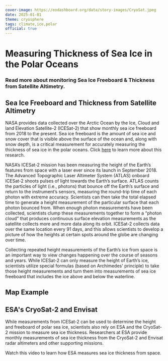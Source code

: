 ```yaml
---
cover-image: https://eodashboard.org/data/story-images/CryoSat.jpeg
date: 2025-01-01
theme: cryosphere
tags: climate,ice,polar
official: true
---
```


#   Measuring Thickness of Sea Ice in the Polar Oceans<!--{ as="img" mode="hero" src="https://eodashboard.org/data/story-images/CryoSat.jpeg" }-->
### Read more about monitoring Sea Ice Freeboard & Thickness from Satellite Altimetry. <!--{ style="font-size:1.5rem;opacity:0.7;margin-top:1rem;" }-->

## Sea Ice Freeboard and Thickness from Satellite Altimetry

NASA provides data collected over the Arctic Ocean by the Ice, Cloud and land Elevation Satellite-2 (ICESat-2) that show monthly sea ice freeboard from 2018 to the present. Sea ice freeboard is the amount of sea ice and snow cover that is visible above the surface of the ocean and, along with snow depth, is a critical measurement for accurately measuring the thickness of sea ice in the polar oceans. Click [here](https://icesat-2.gsfc.nasa.gov/science) to learn more about this research.

NASA’s ICESat-2 mission has been measuring the height of the Earth’s features from space with a laser ever since its launch in September 2018. The Advanced Topographic Laser Altimeter System (ATLAS) onboard ICESat-2 shoots pulses of light towards the Earth’s surface. ATLAS counts the particles of light (i.e., photons) that bounce off the Earth’s surface and return to the instrument’s sensors, measuring the round-trip time of each photon with extreme accuracy. Scientists can then take the total elapsed time to generate a height measurement of the particular surface that each photon bounced from. When enough photon measurements have been collected, scientists clump these measurements together to form a “photon cloud” that produces continuous surface elevation measurements as the satellite collects more and more data along its orbit. ICESat-2 collects data over the same location every 91 days, and this allows scientists to develop a picture of how the heights at certain spots around the globe are changing over time.

Collecting repeated height measurements of the Earth’s ice from space is an important way to view changes happening over the course of seasons and years. While ICESat-2 can only measure the height of Earth’s ice, scientists utilize special formulas (based on Archimedes' principle) to take those height measurements and turn them into measurements of sea ice freeboard that includes the ice above and below the waterline.

## Map Example <!--{as="eox-map" style="width: 100%; height: 500px;" layers='[{"type":"Tile","properties":{"id":"SITI_IS2SITMOGR4-cog-2021-04-01T00:00:00Z"},"source":{"type":"XYZ","urls":["https://openveda.cloud/api/raster/cog/tiles/WebMercatorQuad/{z}/{x}/{y}?resampling_method=nearest&bidx=1&colormap_name=plasma&rescale=0.0,4.0&url=s3://veda-data-store/IS2SITMOGR4-cog/IS2SITMOGR4_01_202104_005_002.tif"]}},{"type":"Tile","properties":{"id":"Terrain Light Stereographic North"},"source":{"type":"TileWMS","urls":["https://sxcat-demo.eox.at/sxcat_maps/wms"],"params":{"layers":"sx-cat_ortho680500","format":"image/png"}}}]' zoom="1.4076931936914734" center=[-65.82427470346784,81.0891663077961] }-->

## ESA's CryoSat-2 and Envisat

While measurements from ICESat-2 can be used to determine the height and freeboard of polar sea ice, scientists also rely on ESA and the CryoSat-2 mission to measure sea ice thickness. Researchers at ESA provide monthly measurements of sea ice thickness from the CryoSat-2 and Envisat radar altimeters and other supporting missions.

Watch this video to learn how ESA measures sea ice thickness from space.

